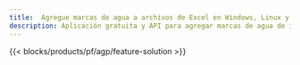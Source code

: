 ```yaml
---
title:  Agregue marcas de agua a archivos de Excel en Windows, Linux y macOS
description: Aplicación gratuita y API para agregar marcas de agua de imagen o texto en los archivos XLS, XLSX y ODS
---
```

{{< blocks/products/pf/agp/feature-solution >}} 

